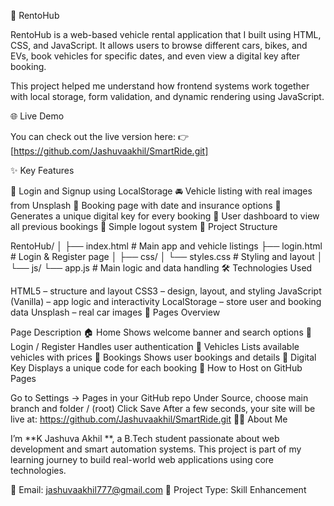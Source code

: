 🚗 RentoHub

RentoHub is a web-based vehicle rental application that I built using HTML, CSS, and JavaScript.
It allows users to browse different cars, bikes, and EVs, book vehicles for specific dates, and even view a digital key after booking.

This project helped me understand how frontend systems work together with local storage, form validation, and dynamic rendering using JavaScript.

🌐 Live Demo

You can check out the live version here:
👉 [https://github.com/Jashuvaakhil/SmartRide.git]

✨ Key Features

🔐 Login and Signup using LocalStorage
🚘 Vehicle listing with real images from Unsplash
📅 Booking page with date and insurance options
🔑 Generates a unique digital key for every booking
👤 User dashboard to view all previous bookings
🚪 Simple logout system
📁 Project Structure

RentoHub/
│
├── index.html        # Main app and vehicle listings
├── login.html        # Login & Register page
│
├── css/
│   └── styles.css    # Styling and layout
│
└── js/
    └── app.js        # Main logic and data handling
🛠️ Technologies Used

HTML5 – structure and layout
CSS3 – design, layout, and styling
JavaScript (Vanilla) – app logic and interactivity
LocalStorage – store user and booking data
Unsplash – real car images
📸 Pages Overview

Page	Description
🏠 Home	Shows welcome banner and search options
🔐 Login / Register	Handles user authentication
🚗 Vehicles	Lists available vehicles with prices
📅 Bookings	Shows user bookings and details
🔑 Digital Key	Displays a unique code for each booking
🚀 How to Host on GitHub Pages

Go to Settings → Pages in your GitHub repo
Under Source, choose main branch and folder / (root)
Click Save
After a few seconds, your site will be live at:
https://github.com/Jashuvaakhil/SmartRide.git
👨‍💻 About Me

I’m **K Jashuva Akhil **, a B.Tech student passionate about web development and smart automation systems.
This project is part of my learning journey to build real-world web applications using core technologies.

📧 Email: jashuvaakhil777@gmail.com
💼 Project Type: Skill Enhancement
